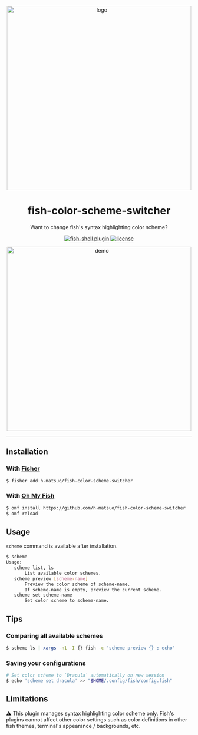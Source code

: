 <div align="center">

  <img width="500px" src="https://user-images.githubusercontent.com/19528041/57216518-fef64300-702a-11e9-8c94-e2eb8663784d.jpg" alt="logo">

  <h1>fish-color-scheme-switcher</h1>

  <p>
    Want to change fish's syntax highlighting color scheme?
  </p>

  <p>
    <a href="https://fishshell.com/"><img src="https://badgen.net/badge/fish-shell/plugin?icon=terminal" alt="fish-shell plugin"></a>
    <a href="https://github.com/h-matsuo/fish-color-scheme-switcher/blob/master/LICENSE"><img src="https://badgen.net/github/license/h-matsuo/fish-color-scheme-switcher" alt="license"></a>
  </p>

  <img width="500px" src="https://user-images.githubusercontent.com/19528041/57193163-6e106080-6f73-11e9-9319-a687327f6c63.gif" alt="demo">

</div>

---

## Installation

### With [Fisher](https://github.com/jorgebucaran/fisher)

```sh
$ fisher add h-matsuo/fish-color-scheme-switcher
```

### With [Oh My Fish](https://github.com/oh-my-fish/oh-my-fish)

```sh 
$ omf install https://github.com/h-matsuo/fish-color-scheme-switcher
$ omf reload
```

## Usage

`scheme` command is available after installation.

```sh
$ scheme
Usage:
   scheme list, ls
       List available color schemes.
   scheme preview [scheme-name]
       Preview the color scheme of scheme-name.
       If scheme-name is empty, preview the current scheme.
   scheme set scheme-name
       Set color scheme to scheme-name.
```

## Tips

### Comparing all available schemes

```sh
$ scheme ls | xargs -n1 -I {} fish -c 'scheme preview {} ; echo'
```

### Saving your configurations

```sh
# Set color scheme to `Dracula` automatically on new session
$ echo 'scheme set dracula' >> "$HOME/.config/fish/config.fish"
```

## Limitations

:warning: This plugin manages syntax highlighting color scheme only. Fish's plugins cannot affect other color settings such as color definitions in other fish themes, terminal's appearance / backgrounds, etc.
